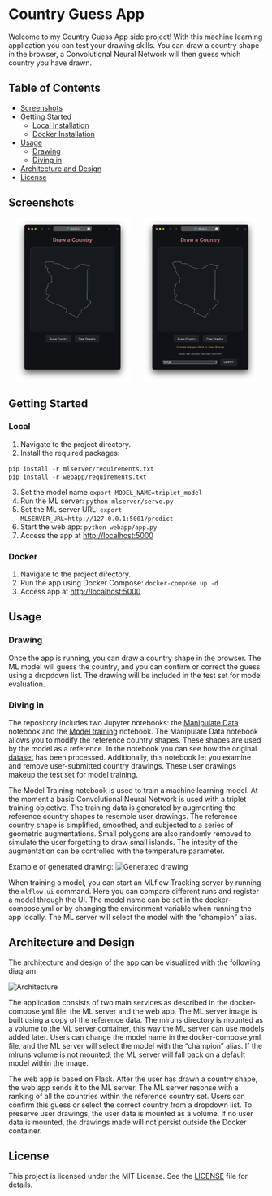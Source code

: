 # Country Guess App

Welcome to my Country Guess App side project! With this machine learning application you can test your drawing skills. You can draw a country shape in the browser, a Convolutional Neural Network will then guess which country you have drawn.

## Table of Contents

- [Screenshots](#screenshots)
- [Getting Started](#getting-started)
  - [Local Installation](#local-installation)
  - [Docker Installation](#docker-installation)
- [Usage](#usage)
  - [Drawing](#drawing)
  - [Diving in](#diving-in)
- [Architecture and Design](#architecture-and-design)
- [License](#license)

## Screenshots

<div style="display: flex; justify-content: space-around;">
  <img src="images/Drawing.png" alt="Drawing" style="width: 45%;">
  <img src="images/Prediction.png" alt="Prediction" style="width: 45%;">
</div>

## Getting Started

### Local

1. Navigate to the project directory.
2. Install the required packages:
```
pip install -r mlserver/requirements.txt
pip install -r webapp/requirements.txt
```
3. Set the model name
```export MODEL_NAME=triplet_model```
4. Run the ML server:
```python mlserver/serve.py```
5. Set the ML server URL:
```export MLSERVER_URL=http://127.0.0.1:5001/predict```
6. Start the web app:
```python webapp/app.py```
7. Access the app at [http://localhost:5000](http://localhost:5000)

### Docker
1. Navigate to the project directory.
2. Run the app using Docker Compose:
```docker-compose up -d```
3. Access app at [http://localhost:5000](http://localhost:5000)

## Usage

### Drawing

Once the app is running, you can draw a country shape in the browser. The ML model will guess the country, and you can confirm or correct the guess using a dropdown list. The drawing will be included in the test set for model evaluation. 

### Diving in

The repository includes two Jupyter notebooks: the [Manipulate Data](Manipulate-data.ipnyb) notebook and the [Model training](Model-training.ipnyb) notebook. The Manipulate Data notebook allows you to modify the reference country shapes. These shapes are used by the model as a reference. In the notebook you can see how the original [dataset](https://public.opendatasoft.com/explore/dataset/country_shapes/information/?location=2,-32.99024,1.40625&basemap=jawg.light) has been processed. Additionally, this notebook let you examine and remove user-submitted country drawings. These user drawings makeup the test set for model training.

The Model Training notebook is used to train a machine learning model. At the moment a basic Convolutional Neural Network is used with a triplet training objective. The training data is generated by augmenting the reference country shapes to resemble user drawings. The reference country shape is simplified, smoothed, and subjected to a series of geometric augmentations. Small polygons are also randomly removed to simulate the user forgetting to draw small islands. The intesity of the augmentation can be controlled with the temperature parameter. 

Example of generated drawing:
![Generated drawing](images/Generated_drawing.png)

When training a model, you can start an MLflow Tracking server by running the ```mlflow ui``` command. Here you can compare different runs and register a model through the UI. The model name can be set in the docker-compose.yml or by changing the environment variable when running the app locally. The ML server will select the model with the “champion” alias.

## Architecture and Design

The architecture and design of the app can be visualized with the following diagram:

![Architecture](images/Architecture.png)

The application consists of two main services as described in the docker-compose.yml file: the ML server and the web app. The ML server image is built using a copy of the reference data. The mlruns directory is mounted as a volume to the ML server container, this way the ML server can use models added later. Users can change the model name in the docker-compose.yml file, and the ML server will select the model with the “champion” alias. If the mlruns volume is not mounted, the ML server will fall back on a default model within the image. 

The web app is based on Flask. After the user has drawn a country shape, the web app sends it to the ML server. The ML server resonse with a ranking of all the countries within the reference country set. Users can confirm this guess or select the correct country from a dropdown list. To preserve user drawings, the user data is mounted as a volume. If no user data is mounted, the drawings made will not persist outside the Docker container.

## License

This project is licensed under the MIT License. See the [LICENSE](LICENSE) file for details.
